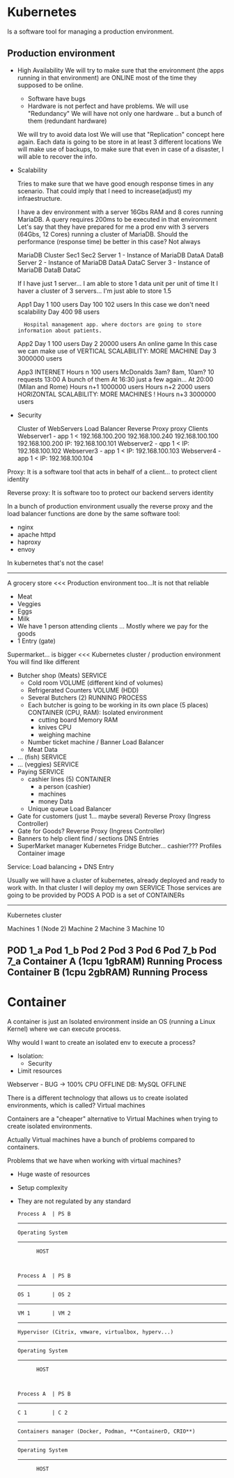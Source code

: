 
# Kubernetes

Is a software tool for managing a production environment.

## Production environment

- High Availability
    We will try to make sure that the environment (the apps running in that environment) are ONLINE most of the time they supposed to be online.
    - Software have bugs
    - Hardware is not perfect and have problems.
    We will use "Redundancy"
        We will have not only one hardware .. but a bunch of them (redundant hardware)

    We will try to avoid data lost
        We will use that "Replication" concept here again. Each data is going to be store in at least 3 different locations
        We will make use of backups, to make sure that even in case of a disaster, I will able to recover the info.

- Scalability

    Tries to make sure that we have good enough response times in any scenario.
    That could imply that I need to increase(adjust) my infraestructure.

    I have a dev environment with a server 16Gbs RAM and 8 cores running MariaDB. A query requires 200ms to be executed in that environment
    Let's say that they have prepared for me a prod env with 3 servers (64Gbs, 12 Cores) running a cluster of MariaDB. Should the performance (response time)
    be better in this case? Not always 

    MariaDB Cluster                     Sec1   Sec2
        Server 1 - Instance of MariaDB  DataA  DataB
        Server 2 - Instance of MariaDB  DataA  DataC
        Server 3 - Instance of MariaDB  DataB  DataC

    If I have just 1 server... I am able to store 1 data unit per unit of time
    It I haver a cluster of 3 servers... I'm just able to store 1.5

    App1
        Day 1     100 users
        Day 100   102 users     In this case we don't need scalability
        Day 400    98 users 

        Hospital management app. where doctors are going to store information about patients. 

    App2 
        Day 1   100 users
        Day 2   20000 users     An online game      In this case we can make use of VERTICAL SCALABILITY: MORE MACHINE 
        Day 3   3000000 users

    App3  INTERNET
        Hours n   100 users         McDonalds       3am? 8am, 10am? 10 requests             13:00 A bunch of them       At 16:30 just a few again... At 20:00 (Milan and Rome)
        Hours n+1 1000000 users 
        Hours n+2 2000 users            HORIZONTAL SCALABILITY: MORE MACHINES !
        Hours n+3 3000000 users   

- Security


    Cluster of WebServers                         Load Balancer          Reverse Proxy                                 proxy                             Clients
        Webserver1 - app 1                  <     192.168.100.200        192.168.100.240                               192.168.100.100                   192.168.100.200
            IP: 192.168.100.101
        Webserver2 - qpp 1                  <
            IP: 192.168.100.102
        Webserver3 - app 1                  <
            IP: 192.168.100.103
        Webserver4 - app 1                  <
            IP: 192.168.100.104

Proxy: It is a software tool that acts in behalf of a client... to protect client identity

Reverse proxy: It is software too to protect our backend servers identity

In a bunch of production environment usually the reverse proxy and the load balancer functions are done by the same software tool: 
- nginx
- apache httpd
- haproxy
- envoy

In kubernetes that's not the case!

---

A grocery store                                                             <<< Production environment too...It is not that reliable
- Meat 
- Veggies
- Eggs
- Milk
- We have 1 person attending clients ... Mostly where we pay for the goods
- 1 Entry (gate)


Supermarket... is bigger                                                    <<< Kubernetes cluster / production environment
You will find like different 
- Butcher shop  (Meats)                                                         SERVICE
  - Cold room                                                                   VOLUME (different kind of volumes)
  - Refrigerated Counters                                                       VOLUME (HDD)
  - Several Butchers (2)                                                        RUNNING PROCESS
  - Each butcher is going to be working in its own place (5 places)             CONTAINER  (CPU, RAM): Isolated environment
    - cutting board                                                             Memory RAM
    - knives                                                                    CPU
    - weighing machine
  - Number ticket machine / Banner                                              Load Balancer
  - Meat                                                                        Data
- ... (fish)                                                                    SERVICE
- ... (veggies)                                                                 SERVICE
- Paying                                                                        SERVICE
  - cashier lines (5)                                                           CONTAINER
      - a person (cashier)
      - machines
      - money                                                                   Data
  - Unique queue                                                                Load Balancer
- Gate for customers (just 1... maybe several)                                  Reverse Proxy (Ingress Controller)
- Gate for Goods?                                                               Reverse Proxy (Ingress Controller)
- Banners to help client find / sections                                        DNS Entries
- SuperMarket manager                                                           Kubernetes
Fridge
Butcher... cashier??? Profiles                                                  Container image

Service: Load balancing + DNS Entry

Usually we will have a cluster of kubernetes, already deployed and ready to work with.
In that cluster I will deploy my own SERVICE
Those services are going to be provided by PODS
A POD is a set of CONTAINERs

---

Kubernetes cluster

Machines 1 (Node 2)              Machine 2                  Machine 3                                 Machine 10

POD 1_a                            Pod 1_b                  Pod 2                                       Pod 3
Pod 6                              Pod 7_b
Pod 7_a
    Container A (1cpu 1gbRAM)
        Running Process
    Container B (1cpu 2gbRAM)
        Running Process
---

# Container

A container is just an Isolated environment inside an OS (running a Linux Kernel) where we can execute process.

Why would I want to create an isolated env to execute a process? 
- Isolation:
  - Security
- Limit resources

Webserver - BUG -> 100% CPU  OFFLINE
DB: MySQL               OFFLINE

There is a different technology that allows us to create isolated environments, which is called? Virtual machines

Containers are a "cheaper" alternative to Virtual Machines when trying to create isolated environments.

Actually Virtual machines have a bunch of problems compared to containers.

Problems that we have when working with virtual machines? 
- Huge waste of resources
- Setup complexity
- They are not regulated by any standard


      Process A  | PS B
    ---------------------
      Operating System
    ---------------------
            HOST



      Process A  | PS B
    ---------------------
      OS 1       | OS 2
    ---------------------
      VM 1       | VM 2
    ---------------------
      Hypervisor (Citrix, vmware, virtualbox, hyperv...)
    ---------------------
      Operating System
    ---------------------
            HOST            



      Process A  | PS B
    ---------------------
      C 1        | C 2
    ---------------------
      Containers manager (Docker, Podman, **ContainerD, CRIO**)
    ---------------------
      Operating System
    ---------------------
            HOST 